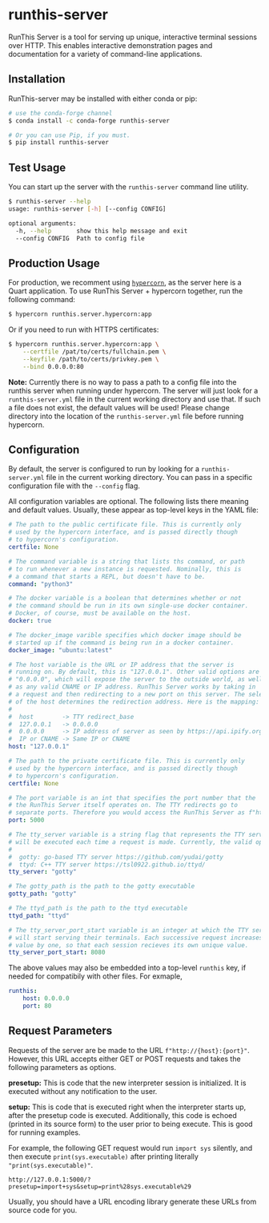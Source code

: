 # runthis-server
RunThis Server is a tool for serving up unique, interactive terminal sessions over HTTP.
This enables interactive demonstration pages and documentation for a variety of
command-line applications.

## Installation
RunThis-server may be installed with either conda or pip:

```sh
# use the conda-forge channel
$ conda install -c conda-forge runthis-server

# Or you can use Pip, if you must.
$ pip install runthis-server
```

## Test Usage
You can start up the server with the `runthis-server` command line utility.

```sh
$ runthis-server --help
usage: runthis-server [-h] [--config CONFIG]

optional arguments:
  -h, --help       show this help message and exit
  --config CONFIG  Path to config file
```

## Production Usage
For production, we recomment using
[`hypercorn`](https://pgjones.gitlab.io/hypercorn), as the server here is
a Quart application. To use RunThis Server + hypercorn together, run the
following command:

```sh
$ hypercorn runthis.server.hypercorn:app
```

Or if you need to run with HTTPS certificates:

```sh
$ hypercorn runthis.server.hypercorn:app \
    --certfile /pat/to/certs/fullchain.pem \
    --keyfile /path/to/certs/privkey.pem \
    --bind 0.0.0.0:80
```

**Note:** Currently there is no way to pass a path to a config file into the
runthis server when running under hypercorn. The server will just look for
a `runthis-server.yml` file in the current working directory and use that.
If such a file does not exist, the default values will be used! Please
change directory into the location of the `runthis-server.yml` file before
running hypercorn.

## Configuration
By default, the server is configured to run by looking for a `runthis-server.yml` file
in the current working directory. You can pass in a specific configuration file with
the `--config` flag.

All configuration variables are optional. The following lists there meaning and
default values. Usually, these appear as top-level keys in the YAML file:

```yaml
# The path to the public certificate file. This is currently only
# used by the hypercorn interface, and is passed directly though
# to hypercorn's configuration.
certfile: None

# The command variable is a string that lists ths command, or path
# to run whenever a new instance is requested. Nominally, this is
# a command that starts a REPL, but doesn't have to be.
command: "python3"

# The docker variable is a boolean that determines whether or not
# the command should be run in its own single-use docker container.
# Docker, of course, must be available on the host.
docker: true

# The docker_image varible specifies which docker image should be
# started up if the command is being run in a docker container.
docker_image: "ubuntu:latest"

# The host variable is the URL or IP address that the server is
# running on. By default, this is "127.0.0.1". Other valid options are
# "0.0.0.0", which will expose the server to the outside world, as well
# as any valid CNAME or IP address. RunThis Server works by taking in
# a request and then redirecting to a new port on this server. The selection
# of the host determines the redirection address. Here is the mapping:
#
#  host        -> TTY redirect_base
#  127.0.0.1   -> 0.0.0.0
#  0.0.0.0     -> IP address of server as seen by https://api.ipify.org
#  IP or CNAME -> Same IP or CNAME
host: "127.0.0.1"

# The path to the private certificate file. This is currently only
# used by the hypercorn interface, and is passed directly though
# to hypercorn's configuration.
certfile: None

# The port variable is an int that specifies the port number that the
# the RunThis Server itself operates on. The TTY redirects go to
# separate ports. Therefore you would access the RunThis Server as f"http://{host}:{port}"
port: 5000

# The tty_server variable is a string flag that represents the TTY server software that
# will be executed each time a request is made. Currently, the valid options are:
#
#  gotty: go-based TTY server https://github.com/yudai/gotty
#  ttyd: C++ TTY server https://tsl0922.github.io/ttyd/
tty_server: "gotty"

# The gotty_path is the path to the gotty executable
gotty_path: "gotty"

# The ttyd_path is the path to the ttyd executable
ttyd_path: "ttyd"

# The tty_server_port_start variable is an integer at which the TTY servers
# will start serving their terminals. Each successive request increases this
# value by one, so that each session recieves its own unique value.
tty_server_port_start: 8080
```

The above values may also be embedded into a top-level `runthis` key,
if needed for compatibily with other files. For exmaple,

```yaml
runthis:
    host: 0.0.0.0
    port: 80
```

## Request Parameters
Requests of the server are be made to the URL `f"http://{host}:{port}"`.
However, this URL accepts either GET or POST requests and takes
the following parameters as options.

**presetup:** This is code that the new interpreter session is initialized.
It is executed without any notification to the user.

**setup:** This is code that is executed right when the interpreter starts
up, after the presetup code is executed. Additionally, this code is echoed
(printed in its source form) to the user prior to being execute. This is
good for running examples.

For example, the following GET request would run `import sys` silently, and then
execute `print(sys.executable)` after printing literally `"print(sys.executable)"`.

```
http://127.0.0.1:5000/?presetup=import+sys&setup=print%28sys.executable%29
```

Usually, you should have a URL encoding library generate these URLs from
source code for you.